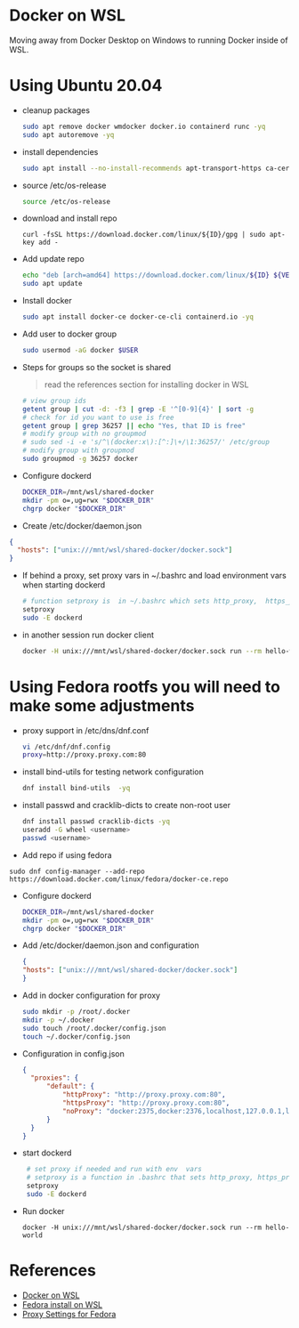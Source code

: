# Docker on WSL
Moving away from Docker Desktop on Windows to running Docker inside of WSL.

# Using Ubuntu 20.04
- cleanup packages
  ```bash
  sudo apt remove docker wmdocker docker.io containerd runc -yq
  sudo apt autoremove -yq
  ```
- install dependencies
  ```bash
  sudo apt install --no-install-recommends apt-transport-https ca-certificates curl gnupg2 -yq
  ```
- source /etc/os-release
  ```bash
  source /etc/os-release
  ```
- download and install repo
  ```
  curl -fsSL https://download.docker.com/linux/${ID}/gpg | sudo apt-key add -
  ```
- Add update repo
  ```bash
  echo "deb [arch=amd64] https://download.docker.com/linux/${ID} ${VERSION_CODENAME} stable" | sudo tee /etc/apt/sources.list.d/docker.list
  sudo apt update
  ```
- Install docker
  ```bash
  sudo apt install docker-ce docker-ce-cli containerd.io -yq
  ```
- Add user to docker group
  ```bash
  sudo usermod -aG docker $USER
  ```
- Steps for groups so the socket is shared
  > read the references section for installing docker in WSL
  ```bash
  # view group ids
  getent group | cut -d: -f3 | grep -E '^[0-9]{4}' | sort -g
  # check for id you want to use is free
  getent group | grep 36257 || echo "Yes, that ID is free"
  # modify group with no groupmod 
  # sudo sed -i -e 's/^\(docker:x\):[^:]\+/\1:36257/' /etc/group
  # modify group with groupmod
  sudo groupmod -g 36257 docker
  ```
- Configure dockerd
  ```bash
  DOCKER_DIR=/mnt/wsl/shared-docker
  mkdir -pm o=,ug=rwx "$DOCKER_DIR"
  chgrp docker "$DOCKER_DIR"
  ```
-  Create /etc/docker/daemon.json
  ```json
  {
    "hosts": ["unix:///mnt/wsl/shared-docker/docker.sock"]
  }
  ```
- If behind a proxy, set proxy vars in ~/.bashrc and load environment vars when starting dockerd
   ```bash
   # function setproxy is  in ~/.bashrc which sets http_proxy,  https_proxy, no_proxy
   setproxy
   sudo -E dockerd
   ```
 - in another session run docker client
   ```bash
   docker -H unix:///mnt/wsl/shared-docker/docker.sock run --rm hello-world
   ```
  
# Using Fedora rootfs you will need to make some adjustments

- proxy support in  /etc/dns/dnf.conf
  ```bash
  vi /etc/dnf/dnf.config
  proxy=http://proxy.proxy.com:80
  ```
- install bind-utils for testing network configuration
  ```bash
  dnf install bind-utils  -yq
  ```
- install passwd and cracklib-dicts to create non-root user
  ```bash
  dnf install passwd cracklib-dicts -yq
  useradd -G wheel <username>
  passwd <username>
  ```
-  Add repo if using fedora
  ```
  sudo dnf config-manager --add-repo https://download.docker.com/linux/fedora/docker-ce.repo

  ```
- Configure dockerd
  ```bash
  DOCKER_DIR=/mnt/wsl/shared-docker
  mkdir -pm o=,ug=rwx "$DOCKER_DIR"
  chgrp docker "$DOCKER_DIR"
  ```
- Add /etc/docker/daemon.json and configuration
  ```json
  {
  "hosts": ["unix:///mnt/wsl/shared-docker/docker.sock"]
  }
  ```
- Add in docker configuration for proxy
  ```bash
  sudo mkdir -p /root/.docker
  mkdir -p ~/.docker
  sudo touch /root/.docker/config.json
  touch ~/.docker/config.json
  ```
- Configuration in config.json
  ```json
  {
    "proxies": {
        "default": {
            "httpProxy": "http://proxy.proxy.com:80",
            "httpsProxy": "http://proxy.proxy.com:80",
            "noProxy": "docker:2375,docker:2376,localhost,127.0.0.1,localaddress,.localdomain.com"
        }
    }
  }
  ```
- start dockerd
  ```bash
   # set proxy if needed and run with env  vars
   # setproxy is a function in .bashrc that sets http_proxy, https_proxy, and no_proxy
   setproxy
   sudo -E dockerd
  ```
 - Run docker
   ```
   docker -H unix:///mnt/wsl/shared-docker/docker.sock run --rm hello-world
   ```
# References
- [Docker on WSL](https://dev.to/bowmanjd/install-docker-on-windows-wsl-without-docker-desktop-34m9)
- [Fedora install on WSL](https://dev.to/bowmanjd/install-fedora-on-windows-subsystem-for-linux-wsl-4b26)
- [Proxy Settings for Fedora](https://www.cyberciti.biz/faq/how-to-use-dnf-command-with-a-proxy-server-on-fedora/)
